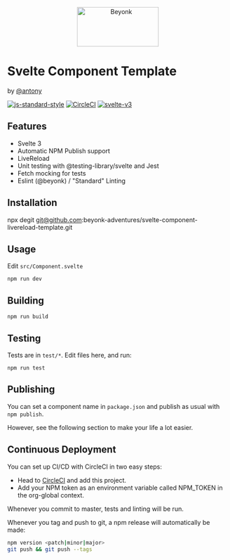 <p align="center">
  <img width="186" height="90" src="https://user-images.githubusercontent.com/218949/44782765-377e7c80-ab80-11e8-9dd8-fce0e37c235b.png" alt="Beyonk" />
</p>

# Svelte Component Template

by [@antony](https://github.com/antony)

[![js-standard-style](https://img.shields.io/badge/code%20style-standard-brightgreen.svg)](http://standardjs.com) [![CircleCI](https://circleci.com/gh/beyonk-adventures/svelte-component-livereload-template.svg?style=shield)](https://circleci.com/gh/beyonk-adventures/svelte-component-livereload-template) [![svelte-v3](https://img.shields.io/badge/svelte-v3-blueviolet.svg)](https://svelte.dev)

## Features

* Svelte 3
* Automatic NPM Publish support
* LiveReload
* Unit testing with @testing-library/svelte and Jest
* Fetch mocking for tests
* Eslint (@beyonk) / "Standard" Linting

## Installation

npx degit git@github.com:beyonk-adventures/svelte-component-livereload-template.git

## Usage

Edit `src/Component.svelte`

`npm run dev`

## Building

`npm run build`

## Testing

Tests are in `test/*`. Edit files here, and run:

`npm run test`

## Publishing

You can set a component name in `package.json` and publish as usual with `npm publish`.

However, see the following section to make your life a lot easier.

## Continuous Deployment

You can set up CI/CD with CircleCI in two easy steps:

* Head to [CircleCI](https://www.circleci.com) and add this project.
* Add your NPM token as an environment variable called NPM_TOKEN in the org-global context.

Whenever you commit to master, tests and linting will be run.

Whenever you tag and push to git, a npm release will automatically be made:

```bash
npm version <patch|minor|major>
git push && git push --tags
```